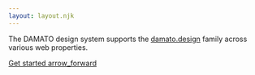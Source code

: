 ```yaml
---
layout: layout.njk
---
```


The DAMATO design system supports the [damato.design](https://damato.design) family across various web properties.

<a href="/foundations/principles" class="button" data-priority="primary" data-density-shift>Get started <liga-icon>arrow_forward</liga-icon></a>